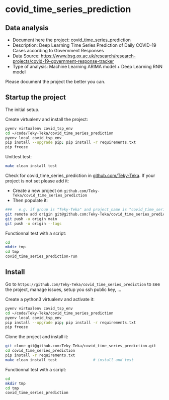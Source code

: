 # covid_time_series_prediction

## Data analysis
- Document here the project: covid_time_series_prediction
- Description: Deep Learning Time Series Prediction of Daily COVID-19 Cases according to Government Responses
- Data Source: https://www.bsg.ox.ac.uk/research/research-projects/covid-19-government-response-tracker
- Type of analysis: Machine Learning ARIMA model + Deep Learning RNN model

Please document the project the better you can.

## Startup the project

The initial setup.

Create virtualenv and install the project:
```bash
pyenv virtualenv covid_tsp_env
cd ~/code/Teky-Teka/covid_time_series_prediction
pyenv local covid_tsp_env
pip install --upgrade pip; pip install -r requirements.txt
pip freeze
```

Unittest test:
```bash
make clean install test
```

Check for covid_time_series_prediction in [github.com/Teky-Teka](https://github.com/Teky-Teka/).
If your project is not set please add it:

- Create a new project on `github.com/Teky-Teka/covid_time_series_prediction`
- Then populate it:

```bash
###   e.g. if group is "Teky-Teka" and project_name is "covid_time_series_prediction"
git remote add origin git@github.com:Teky-Teka/covid_time_series_prediction.git
git push -u origin main
git push -u origin --tags
```

Functionnal test with a script:

```bash
cd
mkdir tmp
cd tmp
covid_time_series_prediction-run
```

## Install

Go to `https://github.com/Teky-Teka/covid_time_series_prediction` to see the project, manage issues,
setup you ssh public key, ...

Create a python3 virtualenv and activate it:

```bash
pyenv virtualenv covid_tsp_env
cd ~/code/Teky-Teka/covid_time_series_prediction
pyenv local covid_tsp_env
pip install --upgrade pip; pip install -r requirements.txt
pip freeze
```

Clone the project and install it:

```bash
git clone git@github.com:Teky-Teka/covid_time_series_prediction.git
cd covid_time_series_prediction
pip install -r requirements.txt
make clean install test                # install and test
```
Functionnal test with a script:

```bash
cd
mkdir tmp
cd tmp
covid_time_series_prediction
```
